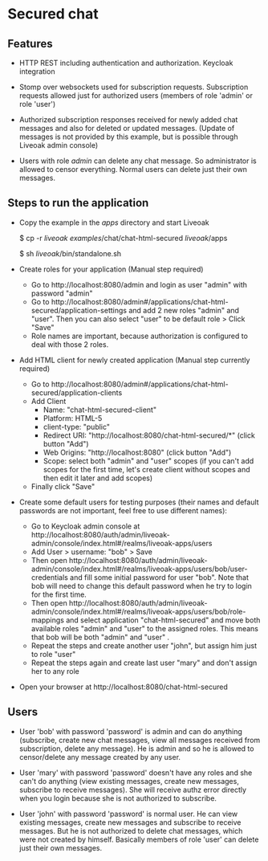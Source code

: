 Secured chat
============
Features
--------
* HTTP REST including authentication and authorization. Keycloak integration

* Stomp over websockets used for subscription requests. Subscription requests allowed just for authorized users (members of role 'admin' or role 'user')

* Authorized subscription responses received for newly added chat messages and also for deleted or updated messages. (Update of messages is not provided by this example, but is possible through Liveoak admin console)

* Users with role _admin_ can delete any chat message. So administrator is allowed to censor everything. Normal users can delete just their own messages.

Steps to run the application
----------------------------
* Copy the example in the _apps_ directory and start Liveoak

	$ cp -r _liveoak examples_/chat/chat-html-secured _liveoak_/apps
	
	$ sh _liveoak_/bin/standalone.sh

* Create roles for your application (Manual step required)
  * Go to http://localhost:8080/admin and login as user "admin" with password "admin"
  * Go to http://localhost:8080/admin#/applications/chat-html-secured/application-settings and add 2 new roles "admin" and "user". Then you can also select "user" to be default role > Click "Save"
  * Role names are important, because authorization is configured to deal with those 2 roles.

* Add HTML client for newly created application (Manual step currently required)

  * Go to http://localhost:8080/admin#/applications/chat-html-secured/application-clients
  * Add Client
    * Name: "chat-html-secured-client"
    * Platform: HTML-5
    * client-type: "public"
    * Redirect URI: "http://localhost:8080/chat-html-secured/*" (click button "Add")
    * Web Origins: "http://localhost:8080" (click button "Add")
    * Scope: select both "admin" and "user" scopes (if you can't add scopes for the first time, let's create client without scopes and then edit it later and add scopes)
  * Finally click "Save"

* Create some default users for testing purposes (their names and default passwords are not important, feel free to use different names):
  * Go to Keycloak admin console at http://localhost:8080/auth/admin/liveoak-admin/console/index.html#/realms/liveoak-apps/users
  * Add User > username: "bob" > Save
  * Then open http://localhost:8080/auth/admin/liveoak-admin/console/index.html#/realms/liveoak-apps/users/bob/user-credentials and fill some initial password for user "bob". Note that bob will need to change this default password when he try to login for the first time.
  * Then open http://localhost:8080/auth/admin/liveoak-admin/console/index.html#/realms/liveoak-apps/users/bob/role-mappings and select application "chat-html-secured" and move both available roles "admin" and "user" to the assigned roles. This means that bob will be both "admin" and "user" .
  * Repeat the steps and create another user "john", but assign him just to role "user"
  * Repeat the steps again and create last user "mary" and don't assign her to any role

* Open your browser at http://localhost:8080/chat-html-secured

Users
-----
- User 'bob' with password 'password' is admin and can do anything (subscribe, create new chat messages, view all messages received from subscription, delete any message). He is admin and so he is allowed to censor/delete any message created by any user.

- User 'mary' with password 'password' doesn't have any roles and she can't do anything (view existing messages, create new messages, subscribe to receive messages). She will receive authz error directly
 when you login because she is not authorized to subscribe.

- User 'john' with password 'password' is normal user. He can view existing messages, create new messages and subscribe to receive messages. But he is not authorized
to delete chat messages, which were not created by himself. Basically members of role 'user' can delete just their own messages.


